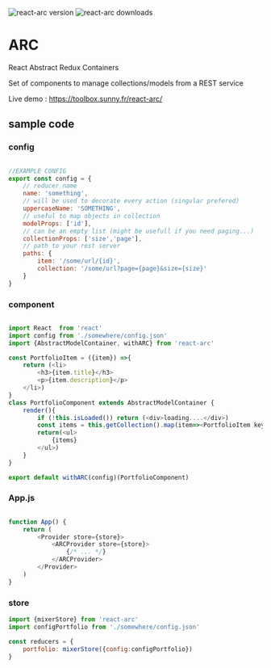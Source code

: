 ![react-arc version](https://img.shields.io/npm/v/react-arc.svg) ![react-arc downloads](https://img.shields.io/npm/dm/react-arc.svg)
# ARC

React Abstract Redux Containers

Set of components to manage collections/models from a REST service

Live demo : https://toolbox.sunny.fr/react-arc/


## sample code

### config

```javascript

//EXAMPLE CONFIG
export const config = {
    // reducer name
    name: 'something',
    // will be used to decorate every action (singular prefered)
    uppercaseName: 'SOMETHING',
    // useful to map objects in collection
    modelProps: ['id'],
    // can be an empty list (might be usefull if you need paging...)
    collectionProps: ['size','page'],
    // path to your rest server
    paths: {
        item: '/some/url/{id}',
        collection: '/some/url?page={page}&size={size}'
    }
}

```

### component

```javascript

import React  from 'react'
import config from './somewhere/config.json'
import {AbstractModelContainer, withARC} from 'react-arc'

const PortfolioItem = ({item}) =>{
    return (<li>
        <h3>{item.title}</h3>
        <p>{item.description}</p>
    </li>)
}
class PortfolioComponent extends AbstractModelContainer {
    render(){
        if (!this.isLoaded()) return (<div>loading....</div>)
        const items = this.getCollection().map(item=><PortfolioItem key={item.id} item={item} />)
        return(<ul>
            {items}
        </ul>)
    }
}

export default withARC(config)(PortfolioComponent)

```


### App.js
```javascript

function App() {
    return (
        <Provider store={store}>
            <ARCProvider store={store}>
                {/* ... */} 
            </ARCProvider>
        </Provider>
    )    
}

```



### store

```javascript
import {mixerStore} from 'react-arc'
import configPortfolio from './somewhere/config.json'

const reducers = {
    portfolio: mixerStore({config:configPortfolio})
}

```

